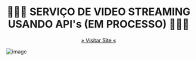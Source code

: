 


<h1 align="center">👨🏾‍💻 SERVIÇO DE VIDEO STREAMING USANDO API's (EM PROCESSO)  👨🏾‍💻</h1>

<p align="center">
 <a href='https://risxard.github.io/BD-Screens/'>» Visitar Site «</a>

</p>


![image](https://user-images.githubusercontent.com/88140056/167028450-91574113-83a5-44e9-8755-d96a1d2dc1f5.png)




<p align="center">

